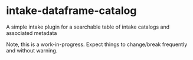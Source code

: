 # intake-dataframe-catalog

A simple intake plugin for a searchable table of intake catalogs and associated metadata

Note, this is a work-in-progress. Expect things to change/break frequently and without warning.

